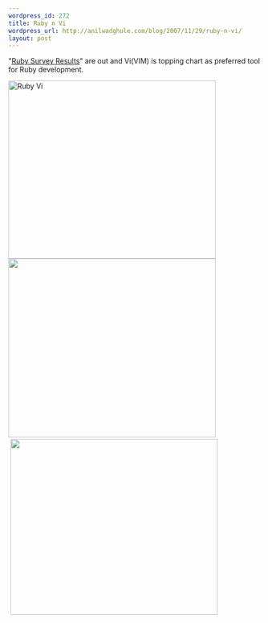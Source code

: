 ```yaml
--- 
wordpress_id: 272
title: Ruby n Vi
wordpress_url: http://anilwadghule.com/blog/2007/11/29/ruby-n-vi/
layout: post
---
```

"<a href="http://www.tbray.org/ongoing/When/200x/2007/11/26/Ruby-Tool-Survey">Ruby Survey Results</a>" are out and Vi(VIM) is topping chart as preferred tool for Ruby development. <div><img src="http://www.tbray.org/ongoing/When/200x/2007/11/26/Ruby.png" alt="Ruby Vi" width="413" height="354" /></div><div><img src="http://www.tbray.org/ongoing/When/200x/2007/11/26/Rails.png" height="356" width="413" /> </div><div> <img src="http://www.tbray.org/ongoing/When/200x/2007/11/26/All.png" height="350" width="413" /></div>
